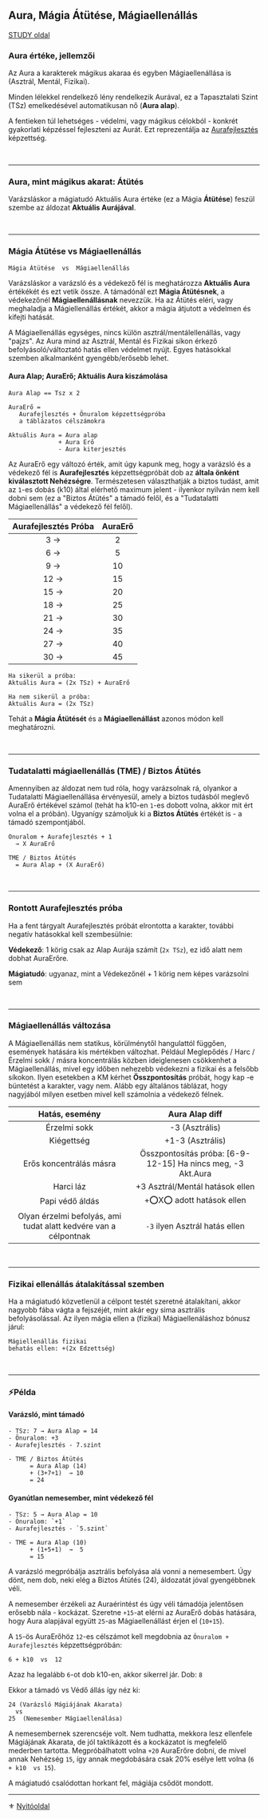 ## Aura, Mágia Átütése, Mágiaellenállás

[STUDY oldal](https://github.com/kaktusztea/km100/wiki/STUDY.magia.Aura) 

### Aura értéke, jellemzői

Az Aura a karakterek mágikus akaraa és egyben Mágiaellenállása is (Asztrál, Mentál, Fizikai).

Minden lélekkel rendelkező lény rendelkezik Aurával, ez a Tapasztalati Szint (TSz) emelkedésével automatikusan nő (**Aura alap**).

A fentieken túl lehetséges - védelmi, vagy mágikus célokból - konkrét gyakorlati képzéssel fejleszteni az Aurát. Ezt reprezentálja az [Aurafejlesztés](kepzettsegek.misztikus/aurafejlesztes.md) képzettség.

<br />

---
### Aura, mint mágikus akarat: Átütés

Varázsláskor a mágiatudó Aktuális Aura értéke (ez a Mágia **Átütése**) feszül szembe az áldozat **Aktuális Aurájával**. 

<br />

---
### Mágia Átütése vs Mágiaellenállás

```
Mágia Átütése  vs  Mágiaellenállás
```

Varázsláskor a varázsló és a védekező fél is meghatározza **Aktuális Aura** értékékét és ezt vetik össze. A támadónál ezt **Mágia Átütésnek**, a védekezőnél **Mágiaellenállásnak** nevezzük.
Ha az Átütés eléri, vagy meghaladja a Mágiellenállás értékét, akkor a mágia átjutott a védelmen és kifejti hatását.

A Mágiaellenállás egységes, nincs külön asztrál/mentálellenállás, vagy "pajzs". Az Aura mind az Asztrál, Mentál és Fizikai síkon érkező befolyásoló/változtató hatás ellen védelmet nyújt. Egyes hatásokkal szemben alkalmanként gyengébb/erősebb lehet.

#### Aura Alap; AuraErő; Aktuális Aura kiszámolása

```
Aura Alap == Tsz x 2

AuraErő =
   Aurafejlesztés + Önuralom képzettségpróba
   a táblázatos célszámokra
```

```
Aktuális Aura = Aura alap
              + Aura Erő
              - Aura kiterjesztés
```

Az AuraErő egy változó érték, amit úgy kapunk meg, hogy a varázsló és a védekező fél is **Aurafejlesztés** képzettségpróbát dob az **általa önként kiválasztott Nehézségre**. Természetesen választhatják a biztos tudást, amit az `1`-es dobás (k10) által elérhető maximum jelent - ilyenkor nyilván nem kell dobni sem (ez a "Biztos Átütés" a támadó felől, és a "Tudatalatti Mágiaellenállás" a védekező fél felől).

| Aurafejlesztés Próba | AuraErő |
|:--------------------:|:-------:|
|          3   →       |    2    |
|          6   →       |    5    |
|          9   →       |   10    |
|          12  →       |   15    |
|          15  →       |   20    |
|          18  →       |   25    |
|          21  →       |   30    |
|          24  →       |   35    |
|          27  →       |   40    |
|          30  →       |   45    |

```
Ha sikerül a próba:
Aktuális Aura = (2x TSz) + AuraErő

Ha nem sikerül a próba:
Aktuális Aura = (2x TSz)
```

Tehát a **Mágia Átütését** és a **Mágiaellenállást** azonos módon kell meghatározni.

<br />

---
### Tudatalatti mágiaellenállás (TME) / Biztos Átütés

Amennyiben az áldozat nem tud róla, hogy varázsolnak rá, olyankor a Tudatalatti Mágiaellenállása érvényesül, amely a biztos tudásból meglevő AuraErő értékével számol (tehát ha k10-en `1`-es dobott volna, akkor mit ért volna el a próbán). Ugyanígy számoljuk ki a **Biztos Átütés** értékét is - a támadó szempontjából.

```
Önuralom + Aurafejlesztés + 1
  → X AuraErő

TME / Biztos Átütés
  = Aura Alap + (X AuraErő)
```

<br />

---
### Rontott Aurafejlesztés próba

Ha a fent tárgyalt Aurafejlesztés próbát elrontotta a karakter, további negatív hatásokkal kell szembesülnie:

**Védekező**: 1 körig csak az Alap Aurája számít (`2x TSz`), ez idő alatt nem dobhat AuraErőre.

**Mágiatudó**: ugyanaz, mint a Védekezőnél + 1 körig nem képes varázsolni sem

<br />

---
### Mágiaellenállás változása

A Mágiaellenállás nem statikus, körülménytől hangulattól függően, események hatására kis mértékben változhat.
Például Meglepődés / Harc / Érzelmi sokk / másra koncentrálás közben ideiglenesen csökkenhet a Mágiaellenállás, mivel egy időben nehezebb védekezni a fizikai és a felsőbb síkokon. 
Ilyen esetekben a KM kérhet **Összpontosítás** próbát, hogy kap -e büntetést a karakter, vagy nem. Alább egy általános táblázat, hogy nagyjából milyen esetben mivel kell számolnia a védekező félnek.

|                          Hatás, esemény                          |                       Aura Alap diff                        |
| :--------------------------------------------------------------: | :---------------------------------------------------------: |
|                           Érzelmi sokk                           |                       -3  (Asztrális)                       |
|                            Kiégettség                            |                      +1-3 (Asztrális)                       |
|                     Erős koncentrálás másra                      | Összpontosítás próba: [6-9-12-15] Ha nincs meg, -3 Akt.Aura |
|                            Harci láz                             |               +3 Asztrál/Mentál hatások ellen               |
|                         Papi védő áldás                          |                  +⭕X⭕ adott hatások ellen                   |
| Olyan érzelmi befolyás, ami tudat alatt kedvére van a célpontnak |               `-3` ilyen Asztrál hatás ellen                |

<br />

---
### Fizikai ellenállás átalakítással szemben

Ha a mágiatudó közvetlenül a célpont testét szeretné átalakítani, akkor nagyobb fába vágta a fejszéjét, mint akár egy sima asztrális befolyásolással. Az ilyen mágia ellen a (fizikai) Mágiaellenáláshoz bónusz járul:

```
Mágiellenállás fizikai
behatás ellen: +(2x Edzettség)
```

<br />

---
### ⚡Példa

#### Varázsló, mint támadó

```
- TSz: 7 → Aura Alap = 14
- Önuralom: +3
- Aurafejlesztés - 7.szint

- TME / Biztos Átütés
      = Aura Alap (14)
      + (3+7+1)  → 10
      = 24
```

#### Gyanútlan nemesember, mint védekező fél

```
- TSz: 5 → Aura Alap = 10
- Önuralom: `+1`
- Aurafejlesztés - `5.szint`

- TME = Aura Alap (10)
      + (1+5+1)  →  5
      = 15
```

A varázsló megpróbálja asztrális befolyása alá vonni a nemesembert. Úgy dönt, nem dob, neki elég a Biztos Átütés (24), áldozatát jóval gyengébbnek véli.

A nemesember érzékeli az Auraérintést és úgy véli támadója jelentősen erősebb nála - kockázat.
Szeretne `+15`-at elérni az AuraErő dobás hatására, hogy Aura alapjával együtt `25`-as Mágiaellenállást érjen el (`10+15`).

A `15`-ös AuraErőhöz `12`-es célszámot kell megdobnia az `Önuralom + Aurafejlesztés` képzettségpróbán:

```
6 + k10  vs  12
```

Azaz ha legalább `6`-ot dob k10-en, akkor sikerrel jár. Dob: `8`

Ekkor a támadó vs Védő állás így néz ki:

```
24 (Varázsló Mágiájának Akarata)
  vs
25  (Nemesember Mágiaellenálása)
```

A nemesembernek szerencséje volt. Nem tudhatta, mekkora lesz ellenfele Mágiájának Akarata, de jól taktikázott és a kockázatot is megfelelő mederben tartotta. Megpróbálhatott volna `+20` AuraErőre dobni, de mivel annak Nehézség `15`, így annak megdobására csak 20% esélye lett volna (`6 + k10  vs 15`).

A mágiatudó csalódottan horkant fel, mágiája csődöt mondott.

---

⚜️ [Nyitóoldal](start.md)
